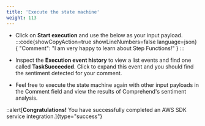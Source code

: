 ```yaml
---
title: 'Execute the state machine'
weight: 113
---
```


- Click on **Start execution** and use the below as your input payload.
:::code{showCopyAction=true showLineNumbers=false language=json}
{
  "Comment": "I am very happy to learn about Step Functions!"
}
:::

- Inspect the **Execution event history** to view a list events and find one called **TaskSucceeded**. Click to expand this event and you should find the sentiment detected for your comment.
- Feel free to execute the state machine again with other input payloads in the Comment field and view the results of Comprehend's sentiment analysis. 

::alert[**Congratulations!** You have successfully completed an AWS SDK service integration.]{type="success"}

